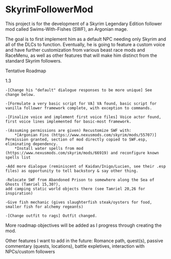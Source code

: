 # SkyrimFollowerMod
This project is for the development of a Skyrim Legendary Edition
follower mod called Swims-With-Fishes (SWF), an Argonian mage.

The goal is to first implement him as a default NPC needing only Skyrim
and all of the DLCs to function. Eventually, he is going to feature a
custom voice and have further customization from various beast race mods and
RaceMenu, as well as other features that will make him distinct from the
standard Skyrim followers.


Tentative Roadmap

1.3

	-[Change his "default" dialogue responses to be more unique] See change below.
	
	-[Formulate a very basic script for VA] VA found, basic script for vanilla follower framework complete, with exception to commands.
	
	-[Finalize voice and implement first voice files] Voice actor found, first voice lines implemented for basic-most framework.
	
	-(Assuming permissions are given) Recustomize SWF with:
		*[Argonian Fins (https://www.nexusmods.com/skyrim/mods/55707)] Permission granted, section of mod directly copied to SWF.esp, eliminating dependency.
		*Install water spells from mod (https://www.nexusmods.com/skyrim/mods/66919) and reconfigure known spells list
		
	-Add more dialogue (reminiscent of Kaidan/Inigo/Lucien, see their .esp files) as opportunity to tell backstory & say other thing.
	
	-Relocate SWF from Abandoned Prison to somewhere along the Sea of Ghosts (Tamriel 15,30?),
	add camping static world objects there (see Tamriel 20,26 for inspiration)
	
	-Give fish mechanic (gives slaughterfish steak/oysters for food, smaller fish for alchemy regeants)
	
	-[Change outfit to rags] Outfit changed.
	
	
	
More roadmap objectives will be added as I progress through creating the mod.

Other features I want to add in the future: Romance path, quest(s), passive commentary (quests, locations), battle expletives, interaction with NPCs/custom followers
